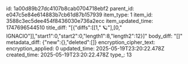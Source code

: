 id: 1a00d89b27dc4107b8cab0704718ebf2
parent_id: e047c5e84e614883b7cb61d87b157939
item_type: 1
item_id: 3588c3ec5dee454f8436030e736a2ecc
item_updated_time: 1747696544510
title_diff: "[{\"diffs\":[[1,\"  🪐\"],[0,\" IGNACIO\"]],\"start1\":0,\"start2\":0,\"length1\":8,\"length2\":12}]"
body_diff: "[]"
metadata_diff: {"new":{},"deleted":[]}
encryption_cipher_text: 
encryption_applied: 0
updated_time: 2025-05-19T23:20:22.478Z
created_time: 2025-05-19T23:20:22.478Z
type_: 13